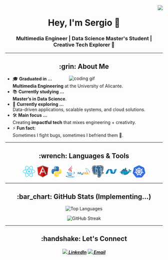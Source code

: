 <img align="right" src="https://visitor-badge.glitch.me/badge?page_id=sergio.visitor-badge">

<h1 align="center">Hey, I'm Sergio 👋</h1>
<h3 align="center">Multimedia Engineer | Data Science Master's Student | Creative Tech Explorer 🚀</h3>

---

<h2 align="center">:grin: About Me</h2>

<img src="https://media.giphy.com/media/qgQUggAC3Pfv687qPC/giphy.gif" alt="coding gif" align="right" width="300" height="auto" />

- 🎓 <b>Graduated in ... </b></br>
  **Multimedia Engineering** at the University of Alicante.  
- 📚 <b>Currently studying ... </b></br>
  **Master’s in Data Science**.  
- 🧠 <b>Currently exploring ... </b></br>
  Data-driven applications, scalable systems, and cloud solutions.  
- 🛠️ <b>Main focus ... </b></br>
  Creating **impactful tech** that mixes engineering + creativity.  
- ⚡ <b>Fun fact:</b> </br>
  Sometimes I fight bugs, sometimes I befriend them 🐛.  

---

<h2 align="center">:wrench: Languages & Tools</h2>
<p align="center"> 
<code><img src="https://raw.githubusercontent.com/devicons/devicon/master/icons/react/react-original.svg" width="40" height="40"/></code>
<code><img src="https://raw.githubusercontent.com/devicons/devicon/master/icons/angularjs/angularjs-original.svg" width="40" height="40"/></code>
<code><img src="https://raw.githubusercontent.com/devicons/devicon/master/icons/python/python-original.svg" width="40" height="40"/></code>
<code><img src="https://raw.githubusercontent.com/devicons/devicon/master/icons/java/java-original.svg" width="40" height="40"/></code>
<code><img src="https://raw.githubusercontent.com/devicons/devicon/master/icons/mysql/mysql-original-wordmark.svg" width="40" height="40"/></code>
<code><img src="https://raw.githubusercontent.com/devicons/devicon/master/icons/postgresql/postgresql-original.svg" width="40" height="40"/></code>
<code><img src="https://raw.githubusercontent.com/devicons/devicon/master/icons/dot-net/dot-net-original.svg" width="40" height="40"/></code>
<code><img src="https://raw.githubusercontent.com/devicons/devicon/master/icons/docker/docker-original.svg" width="40" height="40"/></code>
<code><img src="https://raw.githubusercontent.com/devicons/devicon/master/icons/kubernetes/kubernetes-plain.svg" width="40" height="40"/></code>
</p>

---

<h2 align="center">:bar_chart: GitHub Stats (Implementing...)</h2>

<p align="center">
  <img src="https://github-readme-stats.vercel.app/api/top-langs/?username=yourusername&theme=radical&line_height=27&hide=html,css" alt="Top Languages"/>
</p>

<p align="center">
  <img src="http://github-readme-streak-stats.herokuapp.com?user=yourusername&theme=dark&background=141321" alt="GitHub Streak"/>
</p>

---

<h2 align="center">:handshake: Let's Connect</h2>

<h5 align="center">
<a href="https://www.linkedin.com/in/sergiomendiolaarraez/" title="LinkedIn"><img width="22" src="https://raw.githubusercontent.com/rahuldkjain/github-profile-readme-generator/master/src/images/icons/Social/linked-in-alt.svg"> LinkedIn</a> 
<a href="mailto:smendiolaarraez@gmail.com" title="Email"><img width="22" src="https://cdn-icons-png.flaticon.com/512/732/732200.png" width="22"> Email</a> 
</h5>
